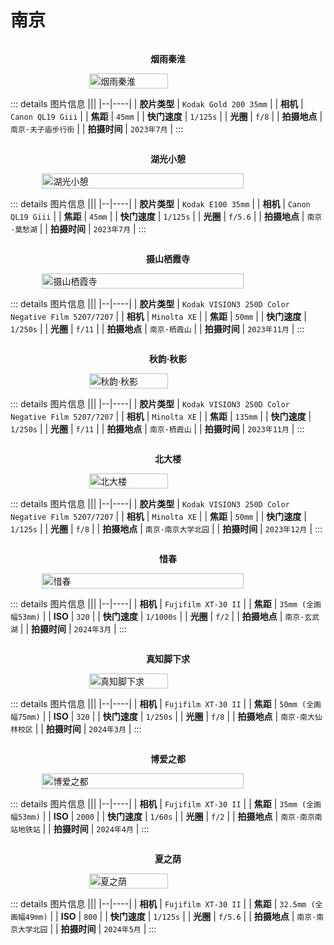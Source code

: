 # 南京

<div style="display: flex; align-items: center; justify-content: center; flex-direction: column">
<p style="font-weight: bold">烟雨秦淮</p>
<img src='/image/000059.jpg' alt="烟雨秦淮" style="width:50%;"></img>
</div>

::: details 图片信息
|||
|--|----|
| **胶片类型** | `Kodak Gold 200 35mm` |
| **相机** | `Canon QL19 Giii` |
| **焦距** | `45mm` |
| **快门速度** | `1/125s` |
| **光圈** | `f/8` |
| **拍摄地点** | `南京·夫子庙步行街` |
| **拍摄时间** | `2023年7月` |
:::



<div style="display: flex; align-items: center; justify-content: center; flex-direction: column">
<p style="font-weight: bold">湖光小憩</p>
<img src='/image/09300016.jpg' alt="湖光小憩" style="width:80%;"></img>
</div>

::: details 图片信息
|||
|--|----|
| **胶片类型** | `Kodak E100 35mm` |
| **相机** | `Canon QL19 Giii` |
| **焦距** | `45mm` |
| **快门速度** | `1/125s` |
| **光圈** | `f/5.6` |
| **拍摄地点** | `南京·莫愁湖` |
| **拍摄时间** | `2023年7月` |
:::

<div style="display: flex; align-items: center; justify-content: center; flex-direction: column">
<p style="font-weight: bold">摄山栖霞寺</p>
<img src="/image/000055.jpg" alt="摄山栖霞寺" style="width:80%;"></img>
</div>

::: details 图片信息
|||
|--|----|
| **胶片类型** | `Kodak VISION3 250D Color Negative Film 5207/7207` |
| **相机** | `Minolta XE` |
| **焦距** | `50mm` |
| **快门速度** | `1/250s` |
| **光圈** | `f/11` |
| **拍摄地点** | `南京·栖霞山` |
| **拍摄时间** | `2023年11月` |
:::

<div style="display: flex; align-items: center; justify-content: center; flex-direction: column">
<p style="font-weight: bold">秋韵·秋影</p>
<img src="/image/000065.jpg" alt="秋韵·秋影" style="width:50%;"></img>
</div>

::: details 图片信息
|||
|--|----|
| **胶片类型** | `Kodak VISION3 250D Color Negative Film 5207/7207` |
| **相机** | `Minolta XE` |
| **焦距** | `135mm` |
| **快门速度** | `1/250s` |
| **光圈** | `f/11` |
| **拍摄地点** | `南京·栖霞山` |
| **拍摄时间** | `2023年11月` |
:::

<div style="display: flex; align-items: center; justify-content: center; flex-direction: column">
<p style="font-weight: bold">北大楼</p>
<img src="/image/000004.jpg" alt="北大楼" style="width:50%;"></img>
</div>

::: details 图片信息
|||
|--|----|
| **胶片类型** | `Kodak VISION3 250D Color Negative Film 5207/7207` |
| **相机** | `Minolta XE` |
| **焦距** | `50mm` |
| **快门速度** | `1/125s` |
| **光圈** | `f/8` |
| **拍摄地点** | `南京·南京大学北园` |
| **拍摄时间** | `2023年12月` |
:::


<div style="display: flex; align-items: center; justify-content: center; flex-direction: column">
<p style="font-weight: bold">惜春</p>
<img src="/image/DSCF1674.jpg" alt="惜春" style="width:80%;"></img>
</div>

::: details 图片信息
|||
|--|----|
| **相机** | `Fujifilm XT-30 II` |
| **焦距** | `35mm (全画幅53mm)` |
| **ISO** | `320` |
| **快门速度** | `1/1000s` |
| **光圈** | `f/2` |
| **拍摄地点** | `南京·玄武湖` |
| **拍摄时间** | `2024年3月` |
:::


<div style="display: flex; align-items: center; justify-content: center; flex-direction: column">
<p style="font-weight: bold">真知脚下求</p>
<img src="/image/DSCF1042.jpg" alt="真知脚下求" style="width:50%;"></img>
</div>

::: details 图片信息
|||
|--|----|
| **相机** | `Fujifilm XT-30 II` |
| **焦距** | `50mm (全画幅75mm)` |
| **ISO** | `320` |
| **快门速度** | `1/250s` |
| **光圈** | `f/8` |
| **拍摄地点** | `南京·南大仙林校区` |
| **拍摄时间** | `2024年3月` |
:::


<div style="display: flex; align-items: center; justify-content: center; flex-direction: column">
<p style="font-weight: bold">博爱之都</p>
<img src="/image/DSCF2318.jpg" alt="博爱之都" style="width:80%;"></img>
</div>

::: details 图片信息
|||
|--|----|
| **相机** | `Fujifilm XT-30 II` |
| **焦距** | `35mm (全画幅53mm)` |
| **ISO** | `2000` |
| **快门速度** | `1/60s` |
| **光圈** | `f/2` |
| **拍摄地点** | `南京·南京南站地铁站` |
| **拍摄时间** | `2024年4月` |
:::


<div style="display: flex; align-items: center; justify-content: center; flex-direction: column">
<p style="font-weight: bold">夏之荫</p>
<img src="/image/DSCF3123.jpg" alt="夏之荫" style="width:50%;"></img>
</div>

::: details 图片信息
|||
|--|----|
| **相机** | `Fujifilm XT-30 II` |
| **焦距** | `32.5mm (全画幅49mm)` |
| **ISO** | `800` |
| **快门速度** | `1/125s` |
| **光圈** | `f/5.6` |
| **拍摄地点** | `南京·南京大学北园` |
| **拍摄时间** | `2024年5月` |
:::